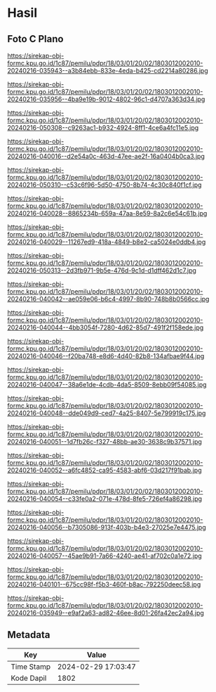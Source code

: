 # Hasil

## Foto C Plano

https://sirekap-obj-formc.kpu.go.id/1c87/pemilu/pdpr/18/03/01/20/02/1803012002010-20240216-035943--a3b84ebb-833e-4eda-b425-cd2214a80286.jpg

https://sirekap-obj-formc.kpu.go.id/1c87/pemilu/pdpr/18/03/01/20/02/1803012002010-20240216-035956--4ba9e19b-9012-4802-96c1-d4707a363d34.jpg

https://sirekap-obj-formc.kpu.go.id/1c87/pemilu/pdpr/18/03/01/20/02/1803012002010-20240216-050308--c9263ac1-b932-4924-8ff1-4ce6a4fc11e5.jpg

https://sirekap-obj-formc.kpu.go.id/1c87/pemilu/pdpr/18/03/01/20/02/1803012002010-20240216-040016--d2e54a0c-463d-47ee-ae2f-16a0404b0ca3.jpg

https://sirekap-obj-formc.kpu.go.id/1c87/pemilu/pdpr/18/03/01/20/02/1803012002010-20240216-050310--c53c6f96-5d50-4750-8b74-4c30c840f1cf.jpg

https://sirekap-obj-formc.kpu.go.id/1c87/pemilu/pdpr/18/03/01/20/02/1803012002010-20240216-040028--8865234b-659a-47aa-8e59-8a2c6e54c61b.jpg

https://sirekap-obj-formc.kpu.go.id/1c87/pemilu/pdpr/18/03/01/20/02/1803012002010-20240216-040029--11267ed9-418a-4849-b8e2-ca5024e0ddb4.jpg

https://sirekap-obj-formc.kpu.go.id/1c87/pemilu/pdpr/18/03/01/20/02/1803012002010-20240216-050313--2d3fb971-9b5e-476d-9c1d-d1dff462d1c7.jpg

https://sirekap-obj-formc.kpu.go.id/1c87/pemilu/pdpr/18/03/01/20/02/1803012002010-20240216-040042--ae059e06-b6c4-4997-8b90-748b8b0566cc.jpg

https://sirekap-obj-formc.kpu.go.id/1c87/pemilu/pdpr/18/03/01/20/02/1803012002010-20240216-040044--4bb3054f-7280-4d62-85d7-491f2f158ede.jpg

https://sirekap-obj-formc.kpu.go.id/1c87/pemilu/pdpr/18/03/01/20/02/1803012002010-20240216-040046--f20ba748-e8d6-4d40-82b8-134afbae9f44.jpg

https://sirekap-obj-formc.kpu.go.id/1c87/pemilu/pdpr/18/03/01/20/02/1803012002010-20240216-040047--38a6e1de-4cdb-4da5-8509-8ebb09f54085.jpg

https://sirekap-obj-formc.kpu.go.id/1c87/pemilu/pdpr/18/03/01/20/02/1803012002010-20240216-040048--dde049d9-ced7-4a25-8407-5e799919c175.jpg

https://sirekap-obj-formc.kpu.go.id/1c87/pemilu/pdpr/18/03/01/20/02/1803012002010-20240216-040051--1d7fb26c-f327-48bb-ae30-3638c9b37571.jpg

https://sirekap-obj-formc.kpu.go.id/1c87/pemilu/pdpr/18/03/01/20/02/1803012002010-20240216-040052--a6fc4852-ca95-4583-abf6-03d217f91bab.jpg

https://sirekap-obj-formc.kpu.go.id/1c87/pemilu/pdpr/18/03/01/20/02/1803012002010-20240216-040054--c33fe0a2-071e-478d-8fe5-726ef4a86298.jpg

https://sirekap-obj-formc.kpu.go.id/1c87/pemilu/pdpr/18/03/01/20/02/1803012002010-20240216-040056--b7305086-913f-403b-b4e3-27025e7e4475.jpg

https://sirekap-obj-formc.kpu.go.id/1c87/pemilu/pdpr/18/03/01/20/02/1803012002010-20240216-040057--45ae9b91-7a66-4240-ae41-af702c0a1e72.jpg

https://sirekap-obj-formc.kpu.go.id/1c87/pemilu/pdpr/18/03/01/20/02/1803012002010-20240216-040101--675cc98f-f5b3-460f-b8ac-792250deec58.jpg

https://sirekap-obj-formc.kpu.go.id/1c87/pemilu/pdpr/18/03/01/20/02/1803012002010-20240216-035949--e9af2a63-ad82-46ee-8d01-26fa42ec2a94.jpg


## Metadata

| Key        | Value               |
| ---------- | ------------------- |
| Time Stamp | 2024-02-29 17:03:47 |
| Kode Dapil | 1802                |



